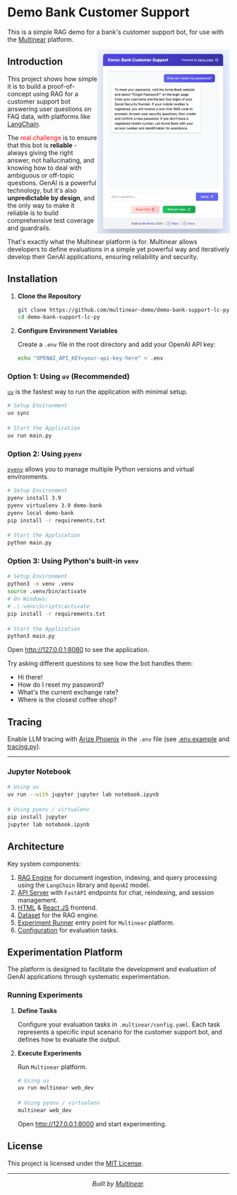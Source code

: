 # Demo Bank Customer Support

This is a simple RAG demo for a bank's customer support bot, for use with the [Multinear](https://multinear.com) platform.

<img align="right" width="300" src="static/screenshot.png">

## Introduction

This project shows how simple it is to build a proof-of-concept using RAG for a customer support bot answering user questions on FAQ data, with platforms like [LangChain](https://github.com/langchain-ai/langchain). 

The <span style="color: red">real challenge</span> is to ensure that this bot is **reliable** - always giving the right answer, not hallucinating, and knowing how to deal with ambiguous or off-topic questions. GenAI is a powerful technology, but it's also **unpredictable by design**, and the only way to make it reliable is to build comprehensive test coverage and guardrails. 

That's exactly what the Multinear platform is for. Multinear allows developers to define evaluations in a simple yet powerful way and iteratively develop their GenAI applications, ensuring reliability and security.


## Installation

1. **Clone the Repository**

    ```bash
    git clone https://github.com/multinear-demo/demo-bank-support-lc-py
    cd demo-bank-support-lc-py
    ```

2. **Configure Environment Variables**

   Create a `.env` file in the root directory and add your OpenAI API key:

    ```bash
    echo "OPENAI_API_KEY=your-api-key-here" > .env
    ```

### Option 1: Using `uv` (Recommended)

   [`uv`](https://github.com/astral-sh/uv) is the fastest way to run the application with minimal setup.

```bash
# Setup Environment
uv sync

# Start the Application
uv run main.py
```

### Option 2: Using `pyenv`

   [`pyenv`](https://github.com/pyenv/pyenv) allows you to manage multiple Python versions and virtual environments.

```bash
# Setup Environment
pyenv install 3.9
pyenv virtualenv 3.9 demo-bank
pyenv local demo-bank
pip install -r requirements.txt

# Start the Application
python main.py
```

### Option 3: Using Python's built-in `venv`

```bash
# Setup Environment
python3 -m venv .venv
source .venv/bin/activate
# On Windows:
# .\.venv\Scripts\activate
pip install -r requirements.txt

# Start the Application
python3 main.py
```

Open http://127.0.0.1:8080 to see the application.

Try asking different questions to see how the bot handles them:

- Hi there!
- How do I reset my password?
- What's the current exchange rate?
- Where is the closest coffee shop?

## Tracing

Enable LLM tracing with [Arize Phoenix](https://phoenix.arize.com) in the `.env` file (see [.env.example](.env.example) and [tracing.py](tracing.py)).

---

### Jupyter Notebook

```bash
# Using uv
uv run --with jupyter jupyter lab notebook.ipynb

# Using pyenv / virtualenv
pip install jupyter
jupyter lab notebook.ipynb
```

## Architecture

   Key system components:

1. [RAG Engine](engine.py) for document ingestion, indexing, and query processing using the `LangChain` library and `OpenAI` model.
2. [API Server](api.py) with `FastAPI` endpoints for chat, reindexing, and session management.
3. [HTML](static/index.html) & [React JS](static/app.js) frontend.
4. [Dataset](data/acme_bank_faq.txt) for the RAG engine.
5. [Experiment Runner](.multinear/task_runner.py) entry point for `Multinear` platform.
6. [Configuration](.multinear/config.yaml) for evaluation tasks.

## Experimentation Platform

   The platform is designed to facilitate the development and evaluation of GenAI applications through systematic experimentation.

### Running Experiments

1. **Define Tasks**

   Configure your evaluation tasks in `.multinear/config.yaml`. Each task represents a specific input scenario for the customer support bot, and defines how to evaluate the output.

2. **Execute Experiments**

   Run `Multinear` platform.

    ```bash
    # Using uv
    uv run multinear web_dev

    # Using pyenv / virtualenv
    multinear web_dev
    ```

   Open http://127.0.0.1:8000 and start experimenting.

## License

This project is licensed under the [MIT License](LICENSE).

---

<p align="center">
    <i>Built by <a href="https://multinear.com">Multinear</a>.</i>
</p>

